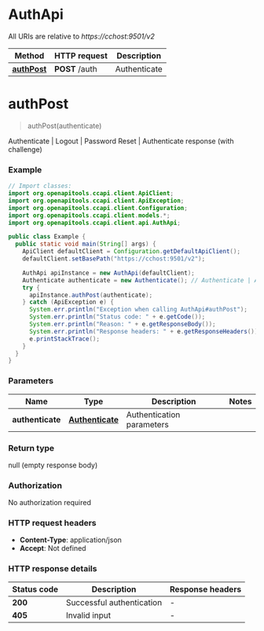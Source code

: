 # AuthApi

All URIs are relative to *https://cchost:9501/v2*

| Method | HTTP request | Description |
|------------- | ------------- | -------------|
| [**authPost**](AuthApi.md#authPost) | **POST** /auth | Authenticate | Logout | Password Reset | Authenticate response (with challenge) |


<a name="authPost"></a>
# **authPost**
> authPost(authenticate)

Authenticate | Logout | Password Reset | Authenticate response (with challenge)

### Example
```java
// Import classes:
import org.openapitools.ccapi.client.ApiClient;
import org.openapitools.ccapi.client.ApiException;
import org.openapitools.ccapi.client.Configuration;
import org.openapitools.ccapi.client.models.*;
import org.openapitools.ccapi.client.api.AuthApi;

public class Example {
  public static void main(String[] args) {
    ApiClient defaultClient = Configuration.getDefaultApiClient();
    defaultClient.setBasePath("https://cchost:9501/v2");

    AuthApi apiInstance = new AuthApi(defaultClient);
    Authenticate authenticate = new Authenticate(); // Authenticate | Authentication parameters
    try {
      apiInstance.authPost(authenticate);
    } catch (ApiException e) {
      System.err.println("Exception when calling AuthApi#authPost");
      System.err.println("Status code: " + e.getCode());
      System.err.println("Reason: " + e.getResponseBody());
      System.err.println("Response headers: " + e.getResponseHeaders());
      e.printStackTrace();
    }
  }
}
```

### Parameters

| Name | Type | Description  | Notes |
|------------- | ------------- | ------------- | -------------|
| **authenticate** | [**Authenticate**](Authenticate.md)| Authentication parameters | |

### Return type

null (empty response body)

### Authorization

No authorization required

### HTTP request headers

 - **Content-Type**: application/json
 - **Accept**: Not defined

### HTTP response details
| Status code | Description | Response headers |
|-------------|-------------|------------------|
| **200** | Successful authentication |  -  |
| **405** | Invalid input |  -  |

